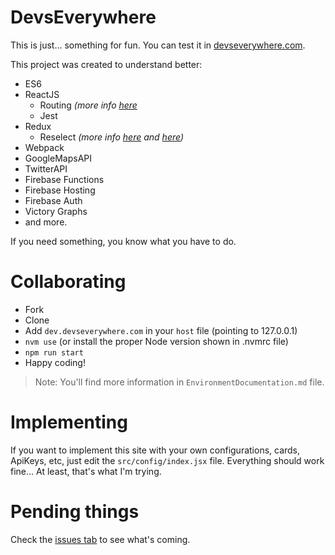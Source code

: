 # DevsEverywhere

This is just... something for fun. You can test it in [devseverywhere.com](https://devseverywhere.com).

This project was created to understand better:
* ES6
* ReactJS
  * Routing _(more info [here](https://github.com/ReactTraining/react-router/tree/master/packages/react-router-dom)_
  * Jest
* Redux
  * Reselect _(more info [here](http://redux.js.org/docs/recipes/ComputingDerivedData.html) and [here](https://github.com/reactjs/reselect))_
* Webpack
* GoogleMapsAPI
* TwitterAPI
* Firebase Functions
* Firebase Hosting
* Firebase Auth
* Victory Graphs
* and more.

If you need something, you know what you have to do.

# Collaborating
* Fork
* Clone
* Add `dev.devseverywhere.com` in your `host` file (pointing to 127.0.0.1)
* `nvm use` (or install the proper Node version shown in .nvmrc file)
* `npm run start`
* Happy coding!

> Note: You'll find more information in `EnvironmentDocumentation.md` file.

# Implementing
If you want to implement this site with your own configurations, cards, ApiKeys, etc, just edit the `src/config/index.jsx` file.
Everything should work fine... At least, that's what I'm trying.

# Pending things
Check the [issues tab](https://github.com/BrodaNoel/devseverywhere/issues) to see what's coming.
